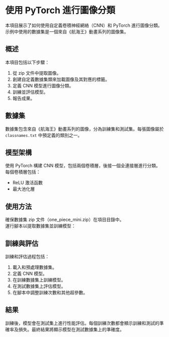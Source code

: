 # 使用 PyTorch 進行圖像分類   

本項目展示了如何使用自定義卷積神經網絡（CNN）和 PyTorch 進行圖像分類。示例中使用的數據集是一個來自《航海王》動畫系列的圖像集。  

## 概述  
本項目包括以下步驟：  
1. 從 zip 文件中提取圖像。  
2. 創建自定義數據集類來加載圖像及其對應的標籤。  
3. 定義 CNN 模型進行圖像分類。  
4. 訓練並評估模型。   
5. 報告成果。  

## 數據集  
數據集包含來自《航海王》動畫系列的圖像，分為訓練集和測試集。每張圖像屬於 `classnames.txt` 中預定義的類別之一。  

## 模型架構  
使用 PyTorch 構建 CNN 模型，包括兩個卷積層，後接一個全連接層進行分類。每個卷積層包括：  
- ReLU 激活函數       
- 最大池化層  

## 使用方法  
確保數據集 zip 文件（one_piece_mini.zip）在項目目錄中。  
運行腳本以提取數據集並訓練模型：  

## 訓練與評估  
訓練和評估過程包括：  

1. 載入和預處理數據集。  
2. 定義 CNN 模型。  
3. 在訓練數據集上訓練模型。    
4. 在測試數據集上評估模型。    
5. 在腳本中調整訓練次數和其他超參數。  

## 結果
訓練後，模型會在測試集上進行性能評估。每個訓練次數都會顯示訓練和測試的準確率及損失。最終結果將顯示模型在測試數據集上的準確度。  
